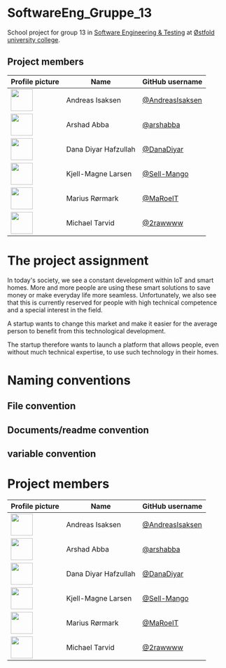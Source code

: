 # SoftwareEng_Gruppe_13
School project for group 13 in <a href="https://www.hiof.no/studier/emner/iio/itk/2024/host/itf20319.html">Software Engineering &amp; Testing</a> at <a href="https://www.hiof.no/english/">Østfold university college</a>.

## Project members
| Profile picture                                                                              | Name                 | GitHub username                                      |
|----------------------------------------------------------------------------------------------|----------------------|------------------------------------------------------|
| <img src="https://github.com/AndreasIsaksen.png" width="50" height="50" border-radius="50%"> | Andreas Isaksen      | [@AndreasIsaksen](https://github.com/AndreasIsaksen) |
| <img src="https://github.com/arshabba.png" width="50" height="50" border-radius="50%">       | Arshad Abba          | [@arshabba](https://github.com/arshabba)             |
| <img src="https://github.com/DanaDiyar.png" width="50" height="50" border-radius="50%">      | Dana Diyar Hafzullah | [@DanaDiyar](https://github.com/DanaDiyar)           |
| <img src="https://github.com/Sell-Mango.png" width="50" height="50" border-radius="50%">     | Kjell-Magne Larsen   | [@Sell-Mango](https://github.com/Sell-Mango)         |
| <img src="https://github.com/MaRoeIT.png" width="50" height="50" border-radius="50%">        | Marius Rørmark       | [@MaRoeIT](https://github.com/MaRoeIT)               |
| <img src="https://github.com/2rawwww.png" width="50" height="50" border-radius="50%">        | Michael Tarvid       | [@2rawwww](https://github.com/2rawwww)               |

# The project assignment

In today's society, we see a constant development within IoT and smart homes. More and more people are using these smart solutions to save money or make everyday life more seamless. Unfortunately, we also see that this is currently reserved for people with high technical competence and a special interest in the field.

A startup wants to change this market and make it easier for the average person to benefit from this technological development.

The startup therefore wants to launch a platform that allows people, even without much technical expertise, to use such technology in their homes.

# Naming conventions

## File convention

## Documents/readme convention

## variable convention

# Project members

| Profile picture                                                                              | Name                 | GitHub username                                      |
|----------------------------------------------------------------------------------------------|----------------------|------------------------------------------------------|
| <img src="https://github.com/AndreasIsaksen.png" width="50" height="50" border-radius="50%"> | Andreas Isaksen      | [@AndreasIsaksen](https://github.com/AndreasIsaksen) |
| <img src="https://github.com/arshabba.png" width="50" height="50" border-radius="50%">       | Arshad Abba          | [@arshabba](https://github.com/arshabba)             |
| <img src="https://github.com/DanaDiyar.png" width="50" height="50" border-radius="50%">      | Dana Diyar Hafzullah | [@DanaDiyar](https://github.com/DanaDiyar)           |
| <img src="https://github.com/Sell-Mango.png" width="50" height="50" border-radius="50%">     | Kjell-Magne Larsen   | [@Sell-Mango](https://github.com/Sell-Mango)         |
| <img src="https://github.com/MaRoeIT.png" width="50" height="50" border-radius="50%">        | Marius Rørmark       | [@MaRoeIT](https://github.com/MaRoeIT)               |
| <img src="https://github.com/2rawwww.png" width="50" height="50" border-radius="50%">        | Michael Tarvid       | [@2rawwww](https://github.com/2rawwww)               |